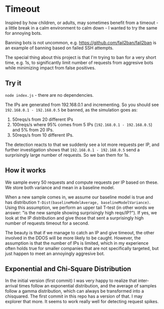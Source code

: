 # Timeout

Inspired by how children, or adults, may sometimes benefit from a timeout - a little break in a calm environment to calm down - I wanted to try the same for annoying bots.

Banning bots is not uncommon, e.g. https://github.com/fail2ban/fail2ban is an example of banning based on failed SSH attempts.

The special thing about this project is that I'm trying to ban for a very short time, e.g. 1s, to significantly limit number of requests from aggresive bots 
while minimizing impact from false positives.

## Try it

`node index.js` - there are no dependencies.

The IPs are generated from 192.168.0.1 and incrementing. So you should see `192.168.0.1 - 192.168.0.5` be banned, as the simulation goes as:

1. 50reqs/s from 20 different IPs
2. 100reqs/s where 95% comes from 5 IPs (`192.168.0.1 - 192.168.0.5`) and 5% from 20 IPs.
3. 50reqs/s from 10 different IPs.

The detection reacts to that we suddenly see a lot more requests per IP, and further investigation shows that `192.168.0.1 - 192.168.0.5` send a surprisingly large number of requests. So we ban them for 1s.

## How it works

We sample every 50 requests and compute requests per IP based on these. We store both variance and mean in a baseline model.

When a new sample comes in, we assume our baseline model is true and has distribution `T-Dist(baselineModelAverage, baselineModelVariance)`. 
Using this assumption, we perform an upper tail T-test (in other words we answer: "is the new sample showing surprisingly high reqs/IP?"). 
If yes, we look at the IP distribution and give those that sent a surprisingly high number of requests timeout for a second.

The beauty is that if we manage to catch an IP and give timeout, the other involved in the DDOS will be more likely to be caught. 
However, the assumption is that the number of IPs is limited, which in my experience often holds true for smaller companies that are not specifically targeted, 
but just happen to meet an annoyingly aggresive bot.

## Exponential and Chi-Square Distribution

In the initial version (first commit) I was very happy to realize that inter-arrival times follow an exponential distribution, and the average of samples follow a gamma distribution, which can always be
transformed into a chisquared. The first commit in this repo has a version of that. I may explorer that more. It seems to work really well for detecting request spikes.
